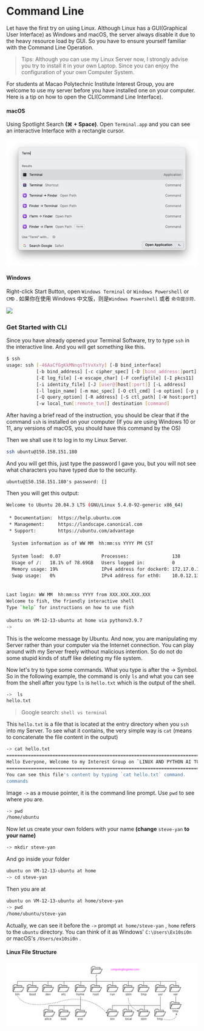 # Command Line

Let have the first try on using Linux. Although Linux has a GUI(Graphical User Interface) as Windows and macOS, the server always disable it due to the heavy resource load by GUI. So you have to ensure yourself familiar with the Command Line Operation.

> Tips: Although you can use my Linux Server now, I strongly advise you try to install it in your own  Laptop. Since you can enjoy the configuration of your own Computer System.

For students at Macao Polytechnic Institute Interest Group, you are welcome to use my server before you have installed one on your computer. Here is a tip on how to open the CLI(Command Line Interface).

#### macOS

Using Spotlight Search **(⌘ + Space)**. Open `Terminal.app` and you can see an interactive Interface with a rectangle cursor.

![](<../.gitbook/assets/Screenshot 2022-01-07 at 18.16.12.png>)

#### Windows

Right-click Start Button, open `Windows Terminal` or `Windows Powershell` or `CMD` . 如果你在使用 Windows 中文版，则是`Windows Powershell` 或者 `命令提示符`.

![](../.gitbook/assets/win11\_launch\_windows\_terminal.jpg.webp)

### Get Started with CLI

Since you have already opened your Terminal Software, try to type `ssh` in the interactive line. And you will get something like this.

```bash
$ ssh
usage: ssh [-46AaCfGgKkMNnqsTtVvXxYy] [-B bind_interface]
           [-b bind_address] [-c cipher_spec] [-D [bind_address:]port]
           [-E log_file] [-e escape_char] [-F configfile] [-I pkcs11]
           [-i identity_file] [-J [user@]host[:port]] [-L address]
           [-l login_name] [-m mac_spec] [-O ctl_cmd] [-o option] [-p port]
           [-Q query_option] [-R address] [-S ctl_path] [-W host:port]
           [-w local_tun[:remote_tun]] destination [command]
```

After having a brief read of the instruction, you should be clear that if the command `ssh` is installed on your computer (If you are using Windows 10 or 11, any versions of macOS, you should have this command by the OS)

Then we shall use it to log in to my Linux Server.

```bash
ssh ubuntu@150.158.151.180
```

And you will get this, just type the password I gave you, but you will not see what characters you have typed due to the security.

```
ubuntu@150.158.151.180's password: []
```

Then you will get this output:

```bash
Welcome to Ubuntu 20.04.3 LTS (GNU/Linux 5.4.0-92-generic x86_64)

 * Documentation:  https://help.ubuntu.com
 * Management:     https://landscape.canonical.com
 * Support:        https://ubuntu.com/advantage

  System information as of WW MM  hh:mm:ss YYYY PM CST

  System load:  0.07               Processes:                138
  Usage of /:   18.1% of 78.69GB   Users logged in:          0
  Memory usage: 19%                IPv4 address for docker0: 172.17.0.1
  Swap usage:   0%                 IPv4 address for eth0:    10.0.12.13


Last login: WW MM  hh:mm:ss YYYY from XXX.XXX.XXX.XXX
Welcome to fish, the friendly interactive shell
Type `help` for instructions on how to use fish

ubuntu on VM-12-13-ubuntu at home via pythonv3.9.7
->
```

This is the welcome message by Ubuntu. And now, you are manipulating my Server rather than your computer via the Internet connection. You can play around with my Server freely without malicious intention. So do not do some stupid kinds of stuff like deleting my file system.

Now let's try to type some commands. What you type is after the -> Symbol. So in the following example, the command is only `ls` and what you can see from the shell after you type `ls` is `hello.txt` which is the output of the shell.

```bash
->  ls
hello.txt
```

> Google search: `shell vs terminal`

This `hello.txt` is a file that is located at the entry directory when you `ssh` into my Server. To see what it contains, the very simple way is `cat` (means to concatenate the file content in the output)

```bash
-> cat hello.txt
==============================================================================
Hello Everyone, Welcome to my Interest Group on `LINUX AND PYTHON AI TOOLKITS`
==============================================================================
You can see this file's content by typing `cat hello.txt` command.
commands
```

Image `->` as a mouse pointer, it is the command line prompt. Use `pwd` to see where you are.

```bash
-> pwd
/home/ubuntu
```

Now let us create your own folders with your name **(change** `steve-yan` **to your name)**

```bash
-> mkdir steve-yan
```

And go inside your folder

```bash
ubuntu on VM-12-13-ubuntu at home
-> cd steve-yan
```

Then you are at

```bash
ubuntu on VM-12-13-ubuntu at home/steve-yan
-> pwd
/home/ubuntu/steve-yan
```

Actually, we can see it before the `->` prompt `at home/steve-yan` , `home` refers to the `ubuntu` directory. You can think of it as Windows' `C:\Users\Ex10si0n` or macOS's `/Users/ex10si0n` .

#### Linux File Structure

![Linux file system](<../.gitbook/assets/linux-file-system-hierarchy-1 (1).png>)


